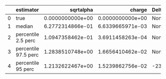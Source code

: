 |    | estimator            |        sqrtalpha |           charge | Delta Phi_phi       | Ncycles vacuum     |
|---:|:---------------------|-----------------:|-----------------:|:--------------------|:-------------------|
|  0 | true                 | 0.0000000000e+00 | 0.0000000000e+00 | None                | 111882.83349060196 |
|  1 | median               | 6.2772314866e-01 | 6.6339665971e-03 | None                | None               |
|  2 | percentile 2.5 perc  | 1.0947358462e-01 | 3.6911458263e-04 | None                | None               |
|  3 | percentile 97.5 perc | 1.2838510748e+00 | 1.6656410462e-02 | None                | None               |
|  4 | percentile 95 perc   | 1.2132622467e+00 | 1.5239862756e-02 | -23.366117790341377 | None               |